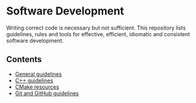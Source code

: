 # Software Development

Writing correct code is necessary but not sufficient. This repository lists guidelines,
rules and tools for effective, efficient, idiomatic and consistent software development.


## Contents

- [General guidelines](GeneralGuidelines.md)
- [C++ guidelines](CppGuidelines.md)
- [CMake resources](CMakeResources.md)
- [Git and GitHub guidelines](GitAndGitHubGuidelines.md)
